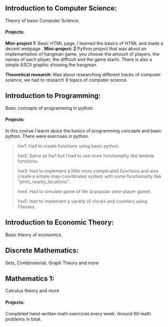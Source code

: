 ## Introduction to Computer Science: 
Theory of basic Computer Science, 

#### Projects: 
**Mini-project 1:** Basic HTML page, I learned the basics of HTML and made a decent webpage
.
**Mini-project: 2** Python project that was about an implemantation of hangman game, you choose the amount of players, the names of each player, the difficult and the game starts. There is also a simple ASCII graphic showing the hangman.

**Theoretical research:** Was about researching different tracks of computer science, we had to research 9 topics of computer science.

## Introduction to Programming: 
Basic concepts of programming in python.
#### Projects: 
In this course I learnt about the basics of programming concepts and basic python. There were exercises in python.
> hw1: Had to create functions using basic python.
> 
> hw2: Same as hw1 but I had to use more functionality like lambda functions.
> 
> hw3: Had to implement a little more complicated functions and also create a simple map-coordinates system with some functionality like "print_nearby_locations".
> 
> hw4: Had to simulate game of life (a popular zero-player game).
> 
> hw5: Had to implement a variety of clocks and counters using Classes.

## Introduction to Economic Theory: 
Basic theory of economics.

## Discrete Mathematics: 
Sets, Combinatorial, Graph Theory and more

## Mathematics 1: 
Calculus theory and more
#### Projects:
Completed hand-written math exercices every week. Around 60 math problems in total.
